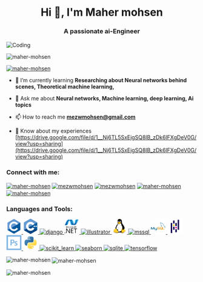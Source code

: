 <h1 align="center">Hi 👋, I'm Maher mohsen</h1>
<h3 align="center">A passionate ai-Engineer</h3>
<img align="center"alt="Coding" width="400" src="https://i.imgur.com/g3xEJsV.gif](https://user-images.githubusercontent.com/73169639/204142490-94056510-3f9a-4377-ab68-9d1c049ff58b.gif">
<p align="left"> <img src="https://komarev.com/ghpvc/?username=maher-mohsen&label=Profile%20views&color=0e75b6&style=flat" alt="maher-mohsen" /> </p>

<p align="left"> <a href="https://github.com/ryo-ma/github-profile-trophy"><img src="https://github-profile-trophy.vercel.app/?username=maher-mohsen" alt="maher-mohsen" /></a> </p>

- 🌱 I’m currently learning **Researching about Neural networks behind scenes, Theoretical machine learning,**

- 💬 Ask me about **Neural networks, Machine learning, deep learning, Ai topics**

- 📫 How to reach me **mezwmohsen@gmail.com**

- 📄 Know about my experiences [https://drive.google.com/file/d/1__Nj6TL5SxEjgSQ8lB_zDk6lFXgDeV0G/view?usp=sharing](https://drive.google.com/file/d/1__Nj6TL5SxEjgSQ8lB_zDk6lFXgDeV0G/view?usp=sharing)

<h3 align="left">Connect with me:</h3>
<p align="left">
<a href="https://www.linkedin.com/in/maher-mohsen-6a5a54102/" target="blank"><img align="center" src="https://raw.githubusercontent.com/rahuldkjain/github-profile-readme-generator/master/src/images/icons/Social/linked-in-alt.svg" alt="maher-mohsen" height="30" width="40" /></a>
<a href="https://www.facebook.com/mezw.mohsen/" target="blank"><img align="center" src="https://raw.githubusercontent.com/rahuldkjain/github-profile-readme-generator/master/src/images/icons/Social/facebook.svg" alt="mezwmohsen" height="30" width="40" /></a>
<a href="https://instagram.com/mezwmohsen" target="blank"><img align="center" src="https://raw.githubusercontent.com/rahuldkjain/github-profile-readme-generator/master/src/images/icons/Social/instagram.svg" alt="mezwmohsen" height="30" width="40" /></a>
<a href="https://medium.com/@mezwmohsen" target="blank"><img align="center" src="https://raw.githubusercontent.com/rahuldkjain/github-profile-readme-generator/master/src/images/icons/Social/medium.svg" alt="maher-mohsen" height="30" width="40" /></a>
<a href="https://leetcode.com/mezwmohsen/" target="blank"><img align="center" src="https://raw.githubusercontent.com/rahuldkjain/github-profile-readme-generator/master/src/images/icons/Social/leet-code.svg" alt="maher-mohsen" height="30" width="40" /></a>
</p>

<h3 align="left">Languages and Tools:</h3>
<p align="left"> <a href="https://www.cprogramming.com/" target="_blank" rel="noreferrer"> <img src="https://raw.githubusercontent.com/devicons/devicon/master/icons/c/c-original.svg" alt="c" width="40" height="40"/> </a> <a href="https://www.w3schools.com/cpp/" target="_blank" rel="noreferrer"> <img src="https://raw.githubusercontent.com/devicons/devicon/master/icons/cplusplus/cplusplus-original.svg" alt="cplusplus" width="40" height="40"/> </a> <a href="https://www.djangoproject.com/" target="_blank" rel="noreferrer"> <img src="https://cdn.worldvectorlogo.com/logos/django.svg" alt="django" width="40" height="40"/> </a> <a href="https://dotnet.microsoft.com/" target="_blank" rel="noreferrer"> <img src="https://raw.githubusercontent.com/devicons/devicon/master/icons/dot-net/dot-net-original-wordmark.svg" alt="dotnet" width="40" height="40"/> </a> <a href="https://www.adobe.com/in/products/illustrator.html" target="_blank" rel="noreferrer"> <img src="https://www.vectorlogo.zone/logos/adobe_illustrator/adobe_illustrator-icon.svg" alt="illustrator" width="40" height="40"/> </a> <a href="https://www.linux.org/" target="_blank" rel="noreferrer"> <img src="https://raw.githubusercontent.com/devicons/devicon/master/icons/linux/linux-original.svg" alt="linux" width="40" height="40"/> </a> <a href="https://www.microsoft.com/en-us/sql-server" target="_blank" rel="noreferrer"> <img src="https://www.svgrepo.com/show/303229/microsoft-sql-server-logo.svg" alt="mssql" width="40" height="40"/> </a> <a href="https://www.mysql.com/" target="_blank" rel="noreferrer"> <img src="https://raw.githubusercontent.com/devicons/devicon/master/icons/mysql/mysql-original-wordmark.svg" alt="mysql" width="40" height="40"/> </a> <a href="https://pandas.pydata.org/" target="_blank" rel="noreferrer"> <img src="https://raw.githubusercontent.com/devicons/devicon/2ae2a900d2f041da66e950e4d48052658d850630/icons/pandas/pandas-original.svg" alt="pandas" width="40" height="40"/> </a> <a href="https://www.photoshop.com/en" target="_blank" rel="noreferrer"> <img src="https://raw.githubusercontent.com/devicons/devicon/master/icons/photoshop/photoshop-line.svg" alt="photoshop" width="40" height="40"/> </a> <a href="https://www.python.org" target="_blank" rel="noreferrer"> <img src="https://raw.githubusercontent.com/devicons/devicon/master/icons/python/python-original.svg" alt="python" width="40" height="40"/> </a> <a href="https://scikit-learn.org/" target="_blank" rel="noreferrer"> <img src="https://upload.wikimedia.org/wikipedia/commons/0/05/Scikit_learn_logo_small.svg" alt="scikit_learn" width="40" height="40"/> </a> <a href="https://seaborn.pydata.org/" target="_blank" rel="noreferrer"> <img src="https://seaborn.pydata.org/_images/logo-mark-lightbg.svg" alt="seaborn" width="40" height="40"/> </a> <a href="https://www.sqlite.org/" target="_blank" rel="noreferrer"> <img src="https://www.vectorlogo.zone/logos/sqlite/sqlite-icon.svg" alt="sqlite" width="40" height="40"/> </a> <a href="https://www.tensorflow.org" target="_blank" rel="noreferrer"> <img src="https://www.vectorlogo.zone/logos/tensorflow/tensorflow-icon.svg" alt="tensorflow" width="40" height="40"/> </a> </p>

<p><img align="left" src="https://github-readme-stats.vercel.app/api/top-langs?username=maher-mohsen&show_icons=true&locale=en&layout=compact" alt="maher-mohsen" /></p>

<p>&nbsp;<img align="center" src="https://github-readme-stats.vercel.app/api?username=maher-mohsen&show_icons=true&locale=en" alt="maher-mohsen" /></p>

<p><img align="center" src="https://github-readme-streak-stats.herokuapp.com/?user=maher-mohsen&" alt="maher-mohsen" /></p>
